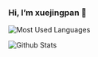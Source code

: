 ### Hi, I’m xuejingpan 👋

![Most Used Languages](https://github-readme-stats.vercel.app/api/top-langs/?username=xuejingpan&theme=dracula&layout=compact)

![Github Stats](https://github-readme-stats.vercel.app/api?username=xuejingpan&show_icons=true&theme=dark&count_private=true)

<!--
**xuejingpan/xuejingpan** is a ✨ _special_ ✨ repository because its `README.md` (this file) appears on your GitHub profile.

Here are some ideas to get you started:

- 🔭 I’m currently working on ...
- 🌱 I’m currently learning ...
- 👯 I’m looking to collaborate on ...
- 🤔 I’m looking for help with ...
- 💬 Ask me about ...
- 📫 How to reach me: ...
- 😄 Pronouns: ...
- ⚡ Fun fact: ...
-->
